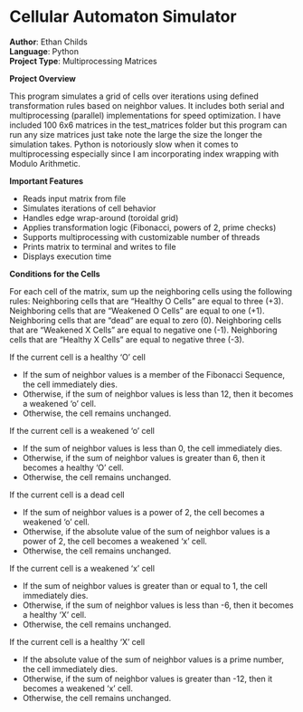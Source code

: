 # Cellular Automaton Simulator

**Author**: Ethan Childs  
**Language**: Python  
**Project Type**: Multiprocessing Matrices

**Project Overview**

This program simulates a grid of cells over iterations using defined transformation rules based on neighbor values. 
It includes both serial and multiprocessing (parallel) implementations for speed optimization.
I have included 100 6x6 matrices in the test_matrices folder but this program can run any size matrices just take note
the large the size the longer the simulation takes.
Python is notoriously slow when it comes to multiprocessing especially since I am incorporating index
wrapping with Modulo Arithmetic.

**Important Features**
- Reads input matrix from file
- Simulates iterations of cell behavior
- Handles edge wrap-around (toroidal grid)
- Applies transformation logic (Fibonacci, powers of 2, prime checks)
- Supports multiprocessing with customizable number of threads
- Prints matrix to terminal and writes to file
- Displays execution time

**Conditions for the Cells**

For each cell of the matrix, sum up the neighboring cells using the following rules:
Neighboring cells that are “Healthy O Cells” are equal to three (+3).
Neighboring cells that are “Weakened O Cells” are equal to one (+1).
Neighboring cells that are “dead” are equal to zero (0).
Neighboring cells that are “Weakened X Cells” are equal to negative one (-1).
Neighboring cells that are “Healthy X Cells” are equal to negative three (-3).

If the current cell is a healthy ‘O’ cell
- If the sum of neighbor values is a member of the Fibonacci Sequence, the cell immediately dies.
- Otherwise, if the sum of neighbor values is less than 12, then it becomes a weakened ‘o’ cell.
- Otherwise, the cell remains unchanged.

If the current cell is a weakened ‘o’ cell
- If the sum of neighbor values is less than 0, the cell immediately dies.
- Otherwise, if the sum of neighbor values is greater than 6, then it becomes a healthy ‘O’ cell.
- Otherwise, the cell remains unchanged.

If the current cell is a dead cell
- If the sum of neighbor values is a power of 2, the cell becomes a weakened ‘o’ cell.
- Otherwise, if the absolute value of the sum of neighbor values is a power of 2, the cell becomes a weakened ‘x’ cell.
- Otherwise, the cell remains unchanged.

If the current cell is a weakened ‘x’ cell
- If the sum of neighbor values is greater than or equal to 1, the cell immediately dies.
- Otherwise, if the sum of neighbor values is less than -6, then it becomes a healthy ‘X’ cell.
- Otherwise, the cell remains unchanged.

If the current cell is a healthy ‘X’ cell
- If the absolute value of the sum of neighbor values is a prime number, the cell immediately dies.
- Otherwise, if the sum of neighbor values is greater than -12, then it becomes a weakened ‘x’ cell.
- Otherwise, the cell remains unchanged.

